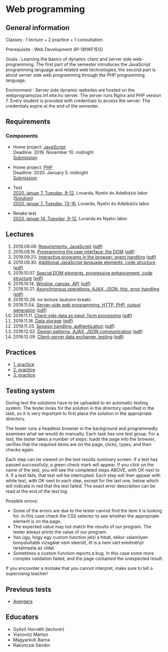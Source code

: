 # Web programming

## General information

Classes
: 1 lecture + 2 practice + 1 consultation

Prerequisite
: Web Development (IP-18fWF1EG)

Goals
: Learning the basics of dynamic client and server side web-programming. The first part of the semester introduces the JavaScript programming language and related web technologies, the second part is about server side web programming through the PHP programming language.

Environment
: Server side dynamic websites are hosted on the webprogramozas.inf.elte.hu server. The server runs Nginx and PHP version 7. Every student is provided with credentials to access the server. The credentials expire at the end of the semester.

## Requirements

### Components

<!-- * Home project: JavaScript   -->
* Home project: [JavaScript](#!/subjects/webprog-eng/projects/messenger-js)  
    Deadline: 2019. November 10. midnight  
    [Submission](http://webprogramozas.inf.elte.hu/ebr)

<!-- * Home project: PHP   -->
* Home project: [PHP](#!/subjects/webprog-eng/projects/messenger-php)  
    Deadline: 2020. January 5. midnight  
    [Submission](http://webprogramozas.inf.elte.hu/ebr)
    <!-- Deadline: 2019. május 28.   -->

<!-- * [Test](#!/subjects/webprog-pti/zh/avengers)   -->
* Test  
    [2020. januar 7. Tuesday, 9-12](#!/subjects/webprog-pti/zh/2019-20-1/midi-eng), Lovarda, Nyelvi és Adatbázis labor ([Solution](http://webprogramozas.inf.elte.hu/webprog/zh/mixer/mixer-solution.zip))  
    [2020. januar 7. Tuesday, 13-16](#!/subjects/webprog-pti/zh/2019-20-1/mixer-eng), Lovarda, Nyelvi és Adatbázis labor

<!-- * [Retake test](#!/subjects/webprog-pti/zh/thor)   -->
* Retake test  
    [2020. januar 14. Tuesday, 9-12](#!/subjects/webprog-pti/zh/2019-20-1/minibank-eng), Lovarda és Nyelvi labor

<!--Összevont (folyamatos) értékelésű tárgy.

## A beadandók értékelése

* A beadandók értékelése jeggyel történik: 1-5 jegy kapható rá.
* Az értékelés egy mindenki számára elérhető szempontok alapján történik.
* A beadandókat határidőre kell elkészíteni.
* A beadandókat a webprogramozas szerverre kell feltölteni a [feltöltő felületen](http://webprogramozas.inf.elte.hu/ebr) keresztül.
* A beadandók plágiumellenőrzésen mennek keresztül az esetleges másolásokat kiszűrendő.
* A beadandók készítőit szükség esetén megkérhetjük megoldásaik megvédésére.

## Jegyszerzés feltételei

* Részvétel a gyakorlatok legalább 75%-án (maximum 3 hiányzás)
* Három elfogadott beadandó

## Értékelés

* A három beadandó feladat jegyének átlaga

-->

## Lectures

1. 2019.09.09. [Requirements, JavaScript](http://webprogramozas.inf.elte.hu/webprog/ea/01/index.eng.html) ([pdf](http://webprogramozas.inf.elte.hu/webprog/ea/01/index.eng.html?print-pdf))
2. 2019.09.16. [Programming the user interface: the DOM](http://webprogramozas.inf.elte.hu/webprog/ea/02/index.eng.html) ([pdf](http://webprogramozas.inf.elte.hu/webprog/ea/02/index.eng.html?print-pdf))
3. 2019.09.23. [Interactive programs in the browser: event handling](http://webprogramozas.inf.elte.hu/webprog/ea/03/index.eng.html) ([pdf](http://webprogramozas.inf.elte.hu/webprog/ea/03/index.eng.html?print-pdf))
4. 2019.09.30. [Additional JavaScript language elements, code structure](http://webprogramozas.inf.elte.hu/webprog/ea/04/index.eng.html) ([pdf](http://webprogramozas.inf.elte.hu/webprog/ea/04/index.eng.html?print-pdf))
5. 2019.10.07. [Special DOM elements, progressive enhancement, code structure](http://webprogramozas.inf.elte.hu/webprog/ea/05/index.eng.html) ([pdf](http://webprogramozas.inf.elte.hu/webprog/ea/05/index.eng.html?print-pdf))
6. 2019.10.14. [Window, canvas, API](http://webprogramozas.inf.elte.hu/webprog/ea/06/index.eng.html) ([pdf](http://webprogramozas.inf.elte.hu/webprog/ea/06/index.eng.html?print-pdf))
7. 2019.10.21. [Asynchronous operations, AJAX, JSON, this, error handling](http://webprogramozas.inf.elte.hu/webprog/ea/07/index.eng.html) ([pdf](http://webprogramozas.inf.elte.hu/webprog/ea/07/index.eng.html?print-pdf))
8. 2019.10.28. no lecture (autumn break)
9. 2019.11.04. [Server-side web programming, HTTP, PHP, output generation](http://webprogramozas.inf.elte.hu/webprog/ea/08/index.eng.html) ([pdf](http://webprogramozas.inf.elte.hu/webprog/ea/08/index.eng.html?print-pdf))
10. 2019.11.11. [Client-side data as input, form processing](http://webprogramozas.inf.elte.hu/webprog/ea/09/index.eng.html) ([pdf](http://webprogramozas.inf.elte.hu/webprog/ea/09/index.eng.html?print-pdf))
11. 2019.11.18. [Data storage](http://webprogramozas.inf.elte.hu/webprog/ea/10/index.eng.html) ([pdf](http://webprogramozas.inf.elte.hu/webprog/ea/10/index.eng.html?print-pdf))
12. 2019.11.25. [Session handling, authentication](http://webprogramozas.inf.elte.hu/webprog/ea/11/index.eng.html) ([pdf](http://webprogramozas.inf.elte.hu/webprog/ea/11/index.eng.html?print-pdf))
13. 2019.12.02. [Design patterns, AJAX, JSON communication](http://webprogramozas.inf.elte.hu/webprog/ea/12/index.eng.html) ([pdf](http://webprogramozas.inf.elte.hu/webprog/ea/12/index.eng.html?print-pdf))
14. 2019.12.09. [Client-server data exchange, testing](http://webprogramozas.inf.elte.hu/webprog/ea/13/index.eng.html) ([pdf](http://webprogramozas.inf.elte.hu/webprog/ea/13/index.eng.html?print-pdf))

## Practices

- [1. practice](#!/subjects/webprog-eng/practices/01)
- [2. practice](#!/subjects/webprog-eng/practices/02)
- [3. practice](#!/subjects/webprog-eng/practices/03)

## Testing system

During test the solutions have to be uploaded to an automatic testing system. The tester looks for the solution in the directory specified in the task, so it is very important to first place the solution in the appropriate directory.

The tester runs a headless browser in the background and programmedly examines what we would do manually. Each task has one test group. For a test, the tester takes a number of steps: loads the page into the browser, verifies that the required items are on the page, clicks, types, and then checks again.

Each step can be viewed on the test results summary screen. If a test has passed successfully, a green check mark will appear. If you click on the name of the test, you will see the completed steps ABOVE, with OK next to it. If a test fails, that test will be interrupted. Each step will then appear with white text, with OK next to each step, except for the last one, below which will indicate in red that the test failed. The exact error description can be read at the end of the test log.

Possible errors:
- Some of the errors are due to the tester cannot find the item it is looking for. In this case check the CSS selector to see whether the appropriate element is on the page.
- The expected value may not match the results of our program. The tester always prints the value of our program.
- Van úgy, hogy egy custom function jelzi a hibát, ekkor valamilyen bonyolultabb vizsgálat nem sikerült, itt is a nem várt eredményt tartalmazta az oldal.
- Sometimes a custom function reports a bug. In this case some more complex validation failed, and the page contained the unexpected result.

If you encounter a mistake that you cannot interpret, make sure to tell a supervising teacher!

## Previous tests

* [Avengers](#!/subjects/webprog-pti/zh/2018-19-2/avengers-eng)


## Educators

- Győző Horváth (lecturer)
- Visnovitz Márton
- Magyarkúti Barna
- Rakonczai Sándor

<!--
# Segédanyagok

## Elektronikus tananyag

* [Bevezetés a kliens- és szerveroldali webalkalmazások készítésébe (elektronikus tananyag)](http://webprogramozas.inf.elte.hu/tananyag/wf2/index.html)

# Oktatók

## Előadó

Horváth Győző

## Gyakorlatvezető

Horváth Győző

-->
